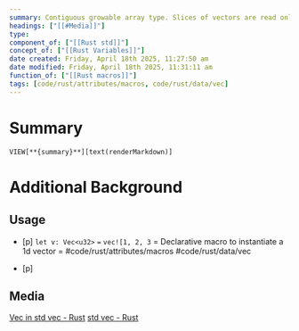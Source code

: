 ```yaml
---
summary: Contiguous growable array type. Slices of vectors are read only objects,
headings: ["[[#Media]]"]
type: 
component_of: ["[[Rust std]]"]
concept_of: ["[[Rust Variables]]"]
date created: Friday, April 18th 2025, 11:27:50 am
date modified: Friday, April 18th 2025, 11:31:11 am
function_of: ["[[Rust macros]]"]
tags: [code/rust/attributes/macros, code/rust/data/vec]
---
```

# Summary
`VIEW[**{summary}**][text(renderMarkdown)]`

# Additional Background
## Usage
- [p] `let v: Vec<u32>` `=` `vec![1, 2, 3` = Declarative macro to instantiate a 1d vector = #code/rust/attributes/macros #code/rust/data/vec 
<!--ID: 1751434090001-->

- [p] 

## Media
[Vec in std  vec - Rust](https://doc.rust-lang.org/std/vec/struct.Vec.html)
[std  vec - Rust](https://doc.rust-lang.org/std/vec/)